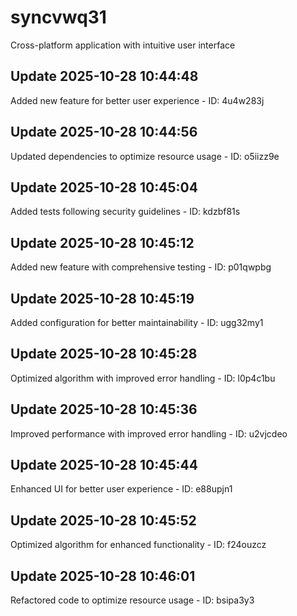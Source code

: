 # syncvwq31
Cross-platform application with intuitive user interface

## Update 2025-10-28 10:44:48
Added new feature for better user experience - ID: 4u4w283j


## Update 2025-10-28 10:44:56
Updated dependencies to optimize resource usage - ID: o5iizz9e


## Update 2025-10-28 10:45:04
Added tests following security guidelines - ID: kdzbf81s


## Update 2025-10-28 10:45:12
Added new feature with comprehensive testing - ID: p01qwpbg


## Update 2025-10-28 10:45:19
Added configuration for better maintainability - ID: ugg32my1


## Update 2025-10-28 10:45:28
Optimized algorithm with improved error handling - ID: l0p4c1bu


## Update 2025-10-28 10:45:36
Improved performance with improved error handling - ID: u2vjcdeo


## Update 2025-10-28 10:45:44
Enhanced UI for better user experience - ID: e88upjn1


## Update 2025-10-28 10:45:52
Optimized algorithm for enhanced functionality - ID: f24ouzcz


## Update 2025-10-28 10:46:01
Refactored code to optimize resource usage - ID: bsipa3y3

